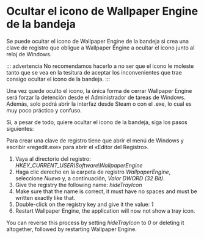 # Ocultar el icono de Wallpaper Engine de la bandeja

Se puede ocultar el icono de Wallpaper Engine de la bandeja si crea una clave de registro que obligue a Wallpaper Engine a ocultar el icono junto al reloj de Windows.

::: advertencia No recomendamos hacerlo a no ser que el icono le moleste tanto que se vea en la tesitura de aceptar los inconvenientes que trae consigo ocultar el icono de la bandeja. :::

Una vez quede oculto el icono, la única forma de cerrar Wallpaper Engine será forzar la detención desde el Administrador de tareas de Windows. Además, solo podrá abrir la interfaz desde Steam o con el .exe, lo cual es muy poco práctico y confuso.

Si, a pesar de todo, quiere ocultar el icono de la bandeja, siga los pasos siguientes:

Para crear una clave de registro tiene que abrir el menú de Windows y escribir «regedit.exe» para abrir el «Editor del Registro».

1. Vaya al directorio del registro: *HKEY_CURRENT_USER\Software\WallpaperEngine*
2. Haga clic derecho en la carpeta de registro *WallpaperEngine*, seleccione *Nuevo* y, a continuación, *Valor DWORD (32 Bit)*.
3. Give the registry the following name: *hideTrayIcon*
4. Make sure that the name is correct, it must have no spaces and must be written exactly like that.
5. Double-click on the registry key and give it the value: *1*
6. Restart Wallpaper Engine, the application will now not show a tray icon.

You can reverse this process by setting *hideTrayIcon* to *0* or deleting it altogether, followed by restarting Wallpaper Engine. 
